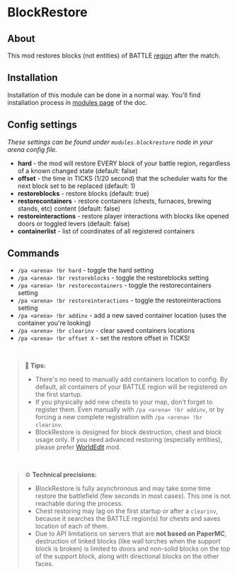 # BlockRestore

## About

This mod restores blocks (not entities) of BATTLE [region](../regions.md) after the match.

## Installation

Installation of this module can be done in a normal way. You'll find installation process in [modules page](../modules.md#installing-modules) of the doc.

## Config settings

*These settings can be found under `modules.blockrestore` node in your arena config file.*

- **hard** \- the mod will restore EVERY block of your battle region, regardless of a known changed state (default: false)
- **offset** \- the time in TICKS (1/20 second) that the scheduler waits for the next block set to be replaced (default: 1)
- **restoreblocks** \- restore blocks (default: true)
- **restorecontainers** \- restore containers (chests, furnaces, brewing stands, etc) content (default: false) 
- **restoreinteractions** \- restore player interactions with blocks like opened doors or toggled levers (default: false) 
- **containerlist** \- list of coordinates of all registered containers 

## Commands

- `/pa <arena> !br hard` \- toggle the hard setting
- `/pa <arena> !br restoreblocks` \- toggle the restoreblocks setting
- `/pa <arena> !br restorecontainers` \- toggle the restorecontainers setting
- `/pa <arena> !br restoreinteractions` \- toggle the restoreinteractions setting
- `/pa <arena> !br addinv` \- add a new saved container location (uses the container you're looking)
- `/pa <arena> !br clearinv` \- clear saved containers locations
- `/pa <arena> !br offset X` \- set the restore offset in TICKS! 

<br>

> **🚩 Tips:**  
> - There's no need to manually add containers location to config. By default, all containers of your BATTLE region will
>   be registered on the first startup.
> - If you physically add new chests to your map, don't forget to register them. Even manually with 
>   `/pa <arena> !br addinv`, or by forcing a new complete registration with `/pa <arena> !br clearinv`.
> - BlockRestore is designed for block destruction, chest and block usage only. If you need advanced restoring 
>   (especially entities), please prefer [WorldEdit](./worldedit.md) mod. 

<br>

> ⚙ **Technical precisions:**  
> - BlockRestore is fully asynchronous and may take some time restore the battlefield (few seconds in most cases). 
    This one is not reachable during the process.
> - Chest restoring may lag on the first startup or after a `clearinv`, because it searches the BATTLE region(s) for 
>   chests and saves location of each of them.
> - Due to API limitations on servers that are **not based on PaperMC**, destruction of linked blocks (like wall torches
>   when the support block is broken) is limited to doors and non-solid blocks on the top of the support block, along 
>   with directional blocks on the other faces.



